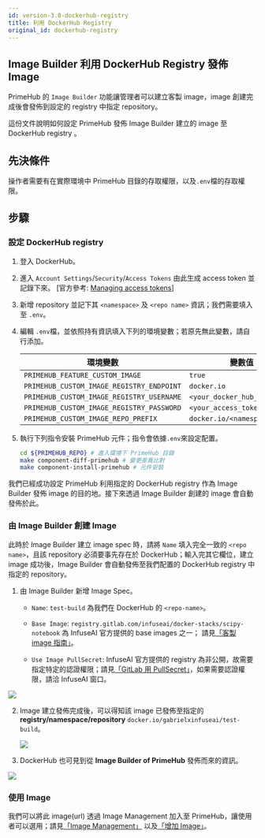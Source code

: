 ```yaml
---
id: version-3.0-dockerhub-registry
title: 利用 DockerHub Registry
original_id: dockerhub-registry
---
```


## Image Builder 利用 DockerHub Registry 發佈 Image

PrimeHub 的 `Image Builder` 功能讓管理者可以建立客製 image，image 創建完成後會發佈到設定的 registry 中指定 repository。

這份文件說明如何設定 PrimeHub 發佈 Image Builder 建立的 image 至 DockerHub registry 。

## 先決條件

操作者需要有在實際環境中 PrimeHub 目錄的存取權限，以及`.env`檔的存取權限。

## 步驟

### 設定 DockerHub registry

1. 登入 DockerHub。
    
2. 進入 `Account Settings`/`Security`/`Access Tokens` 由此生成 access token 並記錄下來。 [官方參考: [Managing access tokens](https://docs.docker.com/docker-hub/access-tokens/)]

3. 新增 repository 並記下其 `<namespace>` 及 `<repo name>` 資訊；我們需要填入至 `.env`。

4. 編輯 `.env`檔，並依照持有資訊填入下列的環境變數；若原先無此變數，請自行添加。
   
    |環境變數                             |變數值|
    |--------------------------------|-----|
    |`PRIMEHUB_FEATURE_CUSTOM_IMAGE`|`true`|
    |`PRIMEHUB_CUSTOM_IMAGE_REGISTRY_ENDPOINT`|`docker.io`|
    |`PRIMEHUB_CUSTOM_IMAGE_REGISTRY_USERNAME`|`<your_docker_hub_username>`|
    |`PRIMEHUB_CUSTOM_IMAGE_REGISTRY_PASSWORD`|`<your_access_token>`|
    |`PRIMEHUB_CUSTOM_IMAGE_REPO_PREFIX`|`docker.io/<namespace>`|

5. 執行下列指令安裝 PrimeHub 元件；指令會依據`.env`來設定配置。

    ```bash
    cd ${PRIMEHUB_REPO} # 進入環境下 PrimeHub 目錄
    make component-diff-primehub # 變更差異比對
    make component-install-primehub # 元件安裝
    ```

我們已經成功設定 PrimeHub 利用指定的 DockerHub registry 作為 Image Builder 發佈 image 的目的地。接下來透過 Image Builder 創建的 image 會自動發佈於此。

### 由 Image Builder 創建 Image

此時於 Image Builder 建立 image spec 時，請將 `Name` 填入完全一致的 `<repo name>`，且該 repository 必須要事先存在於 DockerHub；輸入完其它欄位，建立 image 成功後，Image Builder 會自動發佈至我們配置的 DockerHub registry 中指定的 repository。

1. 由 Image Builder 新增 Image Spec。

    + `Name`: `test-build` 為我們在 DockerHub 的 `<repo-name>`。
  
    + `Base Image`: `registry.gitlab.com/infuseai/docker-stacks/scipy-notebook` 為 InfuseAI 官方提供的 base images 之一； 請見[「客製 image 指南」](../guide_manual/custom-image-guideline.md)。
  
    + `Use Image PullSecret`: InfuseAI 官方提供的 registry 為非公開，故需要指定特定的認證權限；請見[「GitLab 用 PullSecret」](../quickstart/secret-pull-image.md)，如果需要認證權限，請洽 InfuseAI 窗口。

![](assets/dockerhub-image-builder.png)

2. Image 建立發佈完成後，可以得知該 image 已發佈至指定的 **registry/namespace/repository** `docker.io/gabrielxinfuseai/test-build`。

    ![](assets/dockerhub-job-image-build.png)

3. DockerHub 也可見到從 **Image Builder of PrimeHub** 發佈而來的資訊。

![](assets/dockerhub-test-build.png)

### 使用 Image

我們可以將此 image(url) 透過 Image Management 加入至 PrimeHub，讓使用者可以選用；請見[「Image Management」](../guide_manual/admin-image-cht) 以及[「增加 Image」](../quickstart/add-image.md)。
